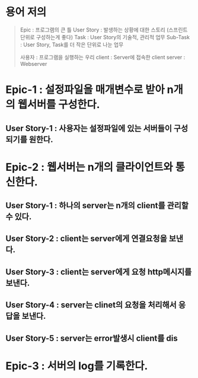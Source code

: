 # 용어 저의
>Epic : 프로그램의 큰 틀
>User Story : 발생하는 상황에 대한 스토리 (스프린트 단위로 구성하는게 좋다)
>Task : User Story의 기술적, 관리적 업무
>Sub-Task : User Story, Task를 더 작은 단위로 나눈 업무
>
>사용자 : 프로그램을 실행하는 우리
>client : Server에 접속한 client
>server : Webserver
# Epic-1 : 설정파일을 매개변수로 받아 n개의 웹서버를 구성한다.
## User Story-1 : 사용자는 설정파일에 있는 서버들이 구성되기를 원한다.
# Epic-2 : 웹서버는 n개의 클라이언트와 통신한다.
## User Story-1 : 하나의 server는 n개의 client를 관리할 수 있다.
## User Story-2 : client는 server에게 연결요청을 보낸다.
## User Story-3 : client는 server에게 요청 http메시지를 보낸다.
## User Story-4 : server는 clinet의 요청을 처리해서 응답을 보낸다.
## User Story-5 : server는 error발생시 client를 dis
# Epic-3 : 서버의 log를 기록한다.
